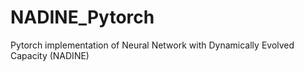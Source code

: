 # NADINE_Pytorch
Pytorch implementation of Neural Network with Dynamically Evolved Capacity (NADINE)
